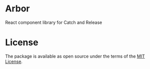 # Arbor

React component library for Catch and Release

# License

The package is available as open source under the terms of the [MIT License](https://opensource.org/licenses/MIT).
